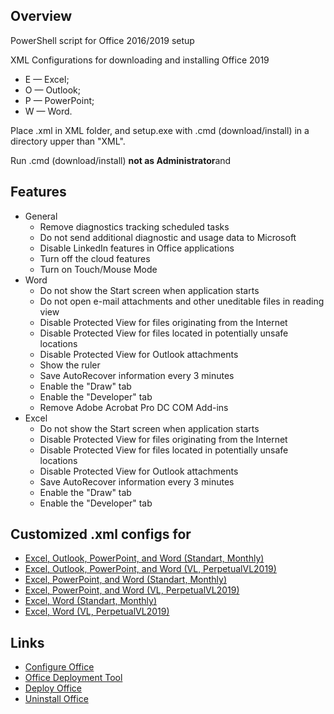 ## Overview
PowerShell script for Office 2016/2019 setup

XML Configurations for downloading and installing Office 2019
 - E — Excel;
 - O — Outlook;
 - P — PowerPoint;
 - W — Word.

Place .xml in XML folder, and setup.exe with .cmd (download/install) in a directory upper than "XML".

Run .cmd (download/install) **not as Administrator**and

## Features
- General
  - Remove diagnostics tracking scheduled tasks
  - Do not send additional diagnostic and usage data to Microsoft
  - Disable LinkedIn features in Office applications
  - Turn off the cloud features
  - Turn on Touch/Mouse Mode
- Word
  - Do not show the Start screen when application starts
  - Do not open e-mail attachments and other uneditable files in reading view
  - Disable Protected View for files originating from the Internet
  - Disable Protected View for files located in potentially unsafe locations
  - Disable Protected View for Outlook attachments
  - Show the ruler
  - Save AutoRecover information every 3 minutes
  - Enable the "Draw" tab
  - Enable the "Developer" tab
  - Remove Adobe Acrobat Pro DC COM Add-ins
- Excel
  - Do not show the Start screen when application starts
  - Disable Protected View for files originating from the Internet
  - Disable Protected View for files located in potentially unsafe locations
  - Disable Protected View for Outlook attachments
  - Save AutoRecover information every 3 minutes
  - Enable the "Draw" tab
  - Enable the "Developer" tab

## Customized .xml configs for
- [Excel, Outlook, PowerPoint, and Word (Standart, Monthly)](https://github.com/farag2/Office/blob/master/XML/EOPW.xml)
- [Excel, Outlook, PowerPoint, and Word (VL, PerpetualVL2019)](https://github.com/farag2/Office/blob/master/XML/EOPW_VL.xml)
- [Excel, PowerPoint, and Word (Standart, Monthly)](https://github.com/farag2/Office/blob/master/XML/EPW.xml)
- [Excel, PowerPoint, and Word (VL, PerpetualVL2019)](https://github.com/farag2/Office/blob/master/XML/EPW_VL.xml)
- [Excel, Word (Standart, Monthly)](https://github.com/farag2/Office/blob/master/XML/EW.xml)
- [Excel, Word (VL, PerpetualVL2019)](https://github.com/farag2/Office/blob/master/XML/EW_VL.xml)

## Links
- [Configure Office](https://config.office.com/deploymentsettings)
- [Office Deployment Tool](https://www.microsoft.com/en-us/download/details.aspx?id=49117)
- [Deploy Office](https://docs.microsoft.com/en-us/deployoffice/reference-articles-for-deploying-office-365-proplus)
- [Uninstall Office](https://support.microsoft.com/help/4027149)
